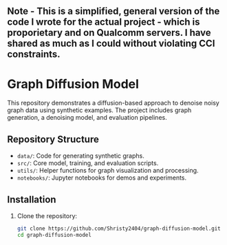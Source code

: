 ## **Note** - This is a simplified, general version of the code I wrote for the actual project - which is proporietary and on Qualcomm servers. I have shared as much as I could without violating CCI constraints. 

# Graph Diffusion Model
This repository demonstrates a diffusion-based approach to denoise noisy graph data using synthetic examples. The project includes graph generation, a denoising model, and evaluation pipelines.

## Repository Structure
- `data/`: Code for generating synthetic graphs.
- `src/`: Core model, training, and evaluation scripts.
- `utils/`: Helper functions for graph visualization and processing.
- `notebooks/`: Jupyter notebooks for demos and experiments.

## Installation
1. Clone the repository:
   ```bash
   git clone https://github.com/Shristy2404/graph-diffusion-model.git
   cd graph-diffusion-model
